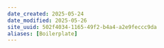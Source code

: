 ```yaml
---
date_created: 2025-05-24
date_modified: 2025-05-26
site_uuid: 502f4034-1165-49f2-b4a4-a2e9feccc9da
aliases: [Boilerplate]
---
```


